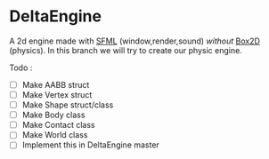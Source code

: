 # DeltaEngine
A 2d engine made with [SFML](https://www.sfml-dev.org/) (window,render,sound) *without* [Box2D](https://box2d.org/) (physics).
In this branch we will try to create our physic engine.

Todo :
- [ ] Make AABB struct
- [ ] Make Vertex struct
- [ ] Make Shape struct/class
- [ ] Make Body class
- [ ] Make Contact class
- [ ] Make World class
- [ ] Implement this in DeltaEngine master
